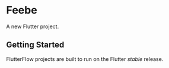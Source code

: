 # Feebe

A new Flutter project.

## Getting Started

FlutterFlow projects are built to run on the Flutter _stable_ release.
